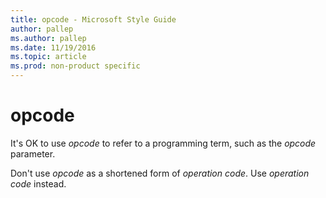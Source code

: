 ```yaml
---
title: opcode - Microsoft Style Guide
author: pallep
ms.author: pallep
ms.date: 11/19/2016
ms.topic: article
ms.prod: non-product specific
---
```


# opcode

It's OK to use *opcode* to refer to a programming term, such as the *opcode* parameter. 

Don't use *opcode* as a shortened form of *operation code*. Use *operation code* instead.
